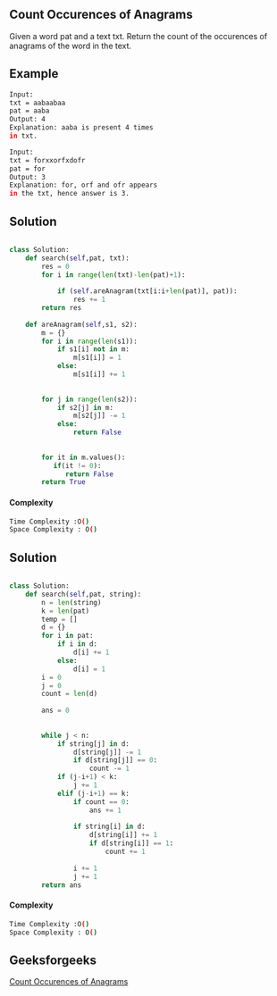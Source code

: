 ## Count Occurences of Anagrams
Given a word pat and a text txt. Return the count of the occurences of anagrams of the word in the text.

## Example 
```bash
Input:
txt = aabaabaa
pat = aaba
Output: 4
Explanation: aaba is present 4 times
in txt.

Input:
txt = forxxorfxdofr
pat = for
Output: 3
Explanation: for, orf and ofr appears
in the txt, hence answer is 3.
```


## Solution 

```python

class Solution:
    def search(self,pat, txt):
        res = 0
        for i in range(len(txt)-len(pat)+1):
            
            if (self.areAnagram(txt[i:i+len(pat)], pat)):
                res += 1
        return res
        
    def areAnagram(self,s1, s2):
        m = {}
        for i in range(len(s1)):
            if s1[i] not in m:
                m[s1[i]] = 1
            else:
                m[s1[i]] += 1
                
     
        for j in range(len(s2)):
            if s2[j] in m:
                m[s2[j]] -= 1
            else:
                return False
                
             
        for it in m.values():
           if(it != 0):
              return False
        return True
 ```
#### Complexity
```bash
Time Complexity :O()
Space Complexity : O()
```

## Solution 

```python

class Solution:
    def search(self,pat, string):
        n = len(string)
        k = len(pat)
        temp = []
        d = {}
        for i in pat:
            if i in d:
                d[i] += 1
            else:
                d[i] = 1
        i = 0
        j = 0
        count = len(d)
         
        ans = 0
         
         
        while j < n:
            if string[j] in d:
                d[string[j]] -= 1
                if d[string[j]] == 0:
                    count -= 1
            if (j-i+1) < k:
                j += 1
            elif (j-i+1) == k:
                if count == 0:
                    ans += 1
         
                if string[i] in d:
                    d[string[i]] += 1
                    if d[string[i]] == 1:
                        count += 1
         
                i += 1
                j += 1
        return ans
 ```
#### Complexity
```bash
Time Complexity :O()
Space Complexity : O()
```

## Geeksforgeeks
[Count Occurences of Anagrams](https://practice.geeksforgeeks.org/problems/count-occurences-of-anagrams5839/1?page=1&difficulty[]=1&difficulty[]=2&status[]=unsolved&category[]=sliding-window&sortBy=submissions)
